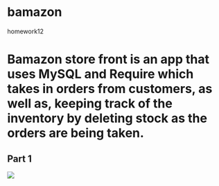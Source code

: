 # bamazon
homework12

# Bamazon store front is an app that uses MySQL and Require which takes in orders from customers, as well as, keeping track of the inventory by deleting stock as the orders are being taken.


## Part 1

![](https://media.giphy.com/media/bE3pSFWsGnmVOsE4Dj/giphy.gif)
